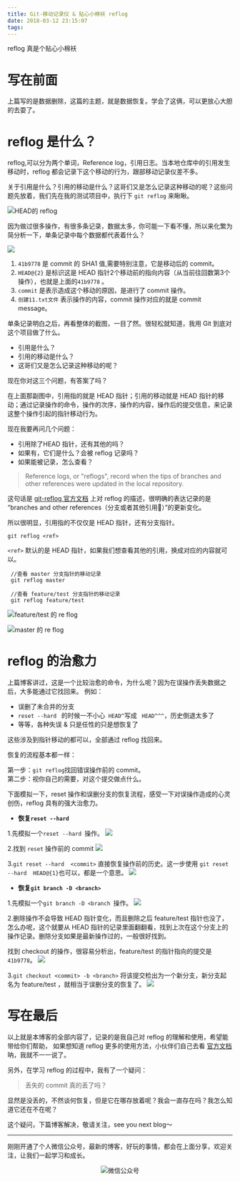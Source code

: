 ```yaml
---
title: Git-移动记录仪 & 贴心小棉袄 reflog
date: 2018-03-12 23:15:07
tags:
---
```


reflog 真是个贴心小棉袄
<!--more-->

# 写在前面

上篇写的是数据删除，这篇的主题，就是数据恢复。学会了这俩，可以更放心大胆的去耍了。

# reflog 是什么？

reflog,可以分为两个单词，Reference log，引用日志。当本地仓库中的引用发生移动时，reflog 都会记录下这个移动的行为，跟部移动记录仪差不多。

关于引用是什么？引用的移动是什么？这哥们又是怎么记录这种移动的呢？这些问题先放着，我们先在我的测试项目中，执行下 `git reflog` 来瞅瞅。

![HEAD的 reflog](http://oriwplcze.bkt.clouddn.com/3ab4a43030d044c8a8689a86b601d271.png)

因为做过很多操作，有很多条记录，数据太多，你可能一下看不懂，所以来化繁为简分析一下，单条记录中每个数据都代表着什么？

![](http://oriwplcze.bkt.clouddn.com/695448407a69cfea6916a1ef83b8f65a.png)

1. `41b9778` 是 commit 的 SHA1 值,需要特别注意，它是移动后的 commit。
2. `HEAD@{2}` 是标识这是 HEAD 指针2个移动前的指向内容（从当前往回数第3个操作），也就是上面的`41b9778` 。
3. `commit` 是表示造成这个移动的原因，是进行了 commit 操作。
4. `创建11.txt文件` 表示操作的内容，commit 操作对应的就是 commit message。

单条记录明白之后，再看整体的截图，一目了然。很轻松就知道，我用 Git 到底对这个项目做了什么。

- 引用是什么？
- 引用的移动是什么？
- 这哥们又是怎么记录这种移动的呢？

现在你对这三个问题，有答案了吗？

在上面那副图中，引用指的就是 HEAD 指针；引用的移动就是 HEAD 指针的移动；通过记录操作的命令，操作的次序，操作的内容，操作后的提交信息，来记录这整个操作引起的指针移动行为。

现在我要再问几个问题：
- 引用除了HEAD 指针，还有其他的吗？
- 如果有，它们是什么？会被 reflog 记录吗？
- 如果能被记录，怎么查看？

> Reference logs, or "reflogs", record when the tips of branches and other references were updated in the local repository.

这句话是 [git-reflog 官方文档](https://git-scm.com/docs/git-reflog) 上对 reflog 的描述，很明确的表达记录的是 “branches and other references（分支或者其他引用）”的更新变化。

所以很明显，引用指的不仅仅是 HEAD 指针，还有分支指针。

```
git reflog <ref>

```
 `<ref>` 默认的是 HEAD 指针，如果我们想查看其他的引用，换成对应的内容就可以。


```
 //查看 master 分支指针的移动记录
 git reflog master

 //查看 feature/test 分支指针的移动记录
 git reflog feature/test
```


![feature/test 的 re flog](http://oriwplcze.bkt.clouddn.com/3364f839284078b340e69e84af81209a.png)

![master 的 re flog](http://oriwplcze.bkt.clouddn.com/1fee4f3118e50a25c3c13ebf28171ea8.png)


# reflog 的治愈力

上篇博客讲过，这是一个比较治愈的命令，为什么呢？因为在误操作丢失数据之后，大多能通过它找回来。
例如：
- 误删了未合并的分支
- `reset --hard ` 的时候一不小心` HEAD^`写成 ` HEAD^^^`，历史倒退太多了
- 等等，各种失误 & 只是任性的只是想恢复了

这些涉及到指针移动的都可以，全部通过 reflog 找回来。

恢复的流程基本都一样：

第一步：`git reflog`找回错误操作前的 commit。   
第二步：视你自己的需要，对这个提交做点什么。

下面模拟一下，reset 操作和误删分支的恢复流程，感受一下对误操作造成的心灵创伤，reflog 具有的强大治愈力。

- **恢复`reset --hard `**

1.先模拟一个`reset --hard `操作。
![](http://oriwplcze.bkt.clouddn.com/e6799f4cdea46f40017618e7801336e7.png)

2.找到 `reset` 操作前的 commit
![](http://oriwplcze.bkt.clouddn.com/75a5472eb7af18c62236c66fa282e899.png)

3.`git reset --hard  <commit>` 直接恢复操作前的历史。这一步使用 `git reset --hard  HEAD@{1}`也可以，都是一个意思。
![](http://oriwplcze.bkt.clouddn.com/35dd19b2cdcc0bd6af6ee9e94aa37b2c.png)


- **恢复`git branch -D <branch>`**


1.先模拟一个`git branch -D <branch `操作。
![](http://oriwplcze.bkt.clouddn.com/528915ac59d7c49abe344f137da7fe18.png)

2.删除操作不会导致 HEAD 指针变化，而且删除之后  feature/test 指针也没了，怎么办呢，这个就要从 HEAD 指针的记录里面翻翻看，找到上次在这个分支上的操作记录。删除分支如果是最新操作过的，一般很好找到。

找到 checkout 的操作，很容易分析出，feature/test 的指针指向的提交是 `41b9778`。
![](http://oriwplcze.bkt.clouddn.com/40d5389362a84341d091c31cb6b43f24.png)

3.`git checkout <commit> -b <branch>` 将该提交检出为一个新分支，新分支起名为 feature/test ，就相当于误删分支的恢复了。
![](http://oriwplcze.bkt.clouddn.com/dfe3f32d08cc59163db566b9eb8b4b34.png)


# 写在最后

以上就是本博客的全部内容了，记录的是我自己对 reflog 的理解和使用，希望能带给你们帮助， 如果想知道 reflog 更多的使用方法，小伙伴们自己去看 [官方文档](https://git-scm.com/docs/git-reflog) 呐，我就不一一说了。

另外，在学习 reflog 的过程中，我有了一个疑问：

>丢失的 commit 真的丢了吗？

显然是没丢的，不然谈何恢复，但是它在哪存放着呢？我会一直存在吗？我怎么知道它还在不在呢？

这个疑问，下篇博客解决，敬请关注，see you next blog～


---

刚刚开通了个人微信公众号，最新的博客，好玩的事情，都会在上面分享，欢迎关注，让我们一起学习和成长。

<div  align="center">    

![微信公众号](http://oriwplcze.bkt.clouddn.com/qrcode_for_gh_e8f891ce77fb_258.jpg)

</div>

